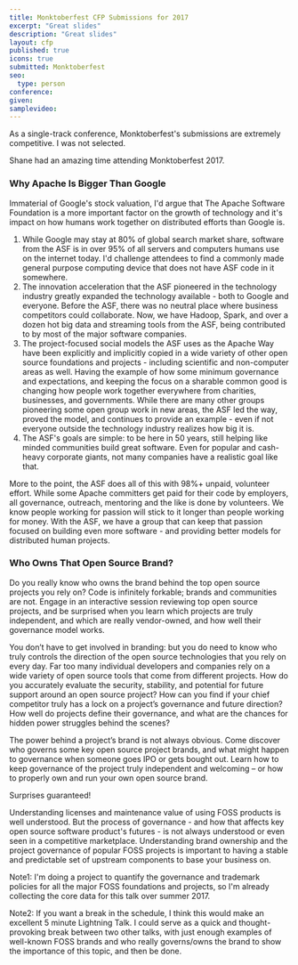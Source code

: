 ```yaml
---
title: Monktoberfest CFP Submissions for 2017
excerpt: "Great slides"
description: "Great slides"
layout: cfp
published: true
icons: true
submitted: Monktoberfest
seo:
  type: person
conference: 
given: 
samplevideo: 
---
```


As a single-track conference, Monktoberfest's submissions are extremely competitive.  I was not selected.

<div class="lead bg-info well">
Shane had an amazing time attending Monktoberfest 2017.
</div>

### Why Apache Is Bigger Than Google

Immaterial of Google's stock valuation, I'd argue that The Apache Software Foundation is a more important factor on the growth of technology and it's impact on how humans work together on distributed efforts than Google is.

1. While Google may stay at 80% of global search market share, software from the ASF is in over 95% of all servers and computers humans use on the internet today.  I'd challenge attendees to find a commonly made general purpose computing device that does not have ASF code in it somewhere.
2. The innovation acceleration that the ASF pioneered in the technology industry greatly expanded the technology available - both to Google and everyone.  Before the ASF, there was no neutral place where business competitors could collaborate.  Now, we have Hadoop, Spark, and over a dozen hot big data and streaming tools from the ASF, being contributed to by most of the major software companies.
3. The project-focused social models the ASF uses as the Apache Way have been explicitly and implicitly copied in a wide variety of other open source foundations and projects - including scientific and non-computer areas as well.  Having the example of how some minimum governance and expectations, and keeping the focus on a sharable common good is changing how people work together everywhere from charities, businesses, and governments.  While there are many other groups pioneering some open group work in new areas, the ASF led the way, proved the model, and continues to provide  an example - even if not everyone outside the technology industry realizes how big it is.
4. The ASF's goals are simple: to be here in 50 years, still helping like minded communities build great software.  Even for popular and cash-heavy corporate giants, not many companies have a realistic goal like that. 

More to the point, the ASF does all of this with 98%+ unpaid, volunteer effort.  While some Apache committers get paid for their code by employers, all governance, outreach, mentoring and the like is done by volunteers.  We know people working for passion will stick to it longer than people working for money.  With the ASF, we have a group that can keep that passion focused on building even more software - and providing better models for distributed human projects.

### Who Owns That Open Source Brand?

Do you really know who owns the brand behind the top open source projects you rely on? Code is infinitely forkable; brands and communities are not. Engage in an interactive session reviewing top open source projects, and be surprised when you learn which projects are truly independent, and which are really vendor-owned, and how well their governance model works.

You don’t have to get involved in branding: but you do need to know who truly controls the direction of the open source technologies that you rely on every day. Far too many individual developers and companies rely on a wide variety of open source tools that come from different projects. How do you accurately evaluate the security, stability, and potential for future support around an open source project? How can you find if your chief competitor truly has a lock on a project’s governance and future direction? How well do projects define their governance, and what are the chances for hidden power struggles behind the scenes?

The power behind a project’s brand is not always obvious. Come discover who governs some key open source project brands, and what might happen to governance when someone goes IPO or gets bought out. Learn how to keep governance of the project truly independent and welcoming – or how to properly own and run your own open source brand.

Surprises guaranteed!

Understanding licenses and maintenance value of using FOSS products is well understood.  But the process of governance - and how that affects key open source software product's futures - is not always understood or even seen in a competitive marketplace.  Understanding brand ownership and the project governance of popular FOSS projects is important to having a stable and predictable set of upstream components to base your business on.

Note1: I'm doing a project to quantify the governance and trademark policies for all the major FOSS foundations and projects, so I'm already collecting the core data for this talk over summer 2017.

Note2: If you want a break in the schedule, I think this would make an excellent 5 minute Lightning Talk.  I could serve as a quick and thought-provoking break between two other talks, with just enough examples of well-known FOSS brands and who really governs/owns the brand to show the importance of this topic, and then be done.  
